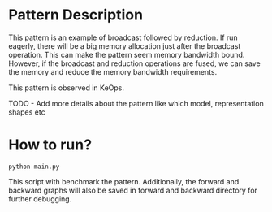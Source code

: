 # Pattern Description
This pattern is an example of broadcast followed by reduction. If run eagerly, there will be a big
memory allocation just after the broadcast operation. This can make the pattern seem memory
bandwidth bound. However, if the broadcast and reduction operations are fused, we can save the
memory and reduce the memory bandwidth requirements.

This pattern is observed in KeOps.

TODO - Add more details about the pattern like which model, representation shapes etc


# How to run?

~~~
python main.py
~~~

This script with benchmark the pattern. Additionally, the forward and backward graphs will also be
saved in forward and backward directory for further debugging.
